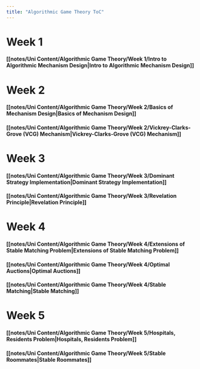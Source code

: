 ```yaml
---
title: "Algorithmic Game Theory ToC"
---
```


# **Week 1**
#### [[notes/Uni Content/Algorithmic Game Theory/Week 1/Intro to Algorithmic Mechanism Design|Intro to Algorithmic Mechanism Design]]

# **Week 2**
#### [[notes/Uni Content/Algorithmic Game Theory/Week 2/Basics of Mechanism Design|Basics of Mechanism Design]]
#### [[notes/Uni Content/Algorithmic Game Theory/Week 2/Vickrey-Clarks-Grove (VCG) Mechanism|Vickrey-Clarks-Grove (VCG) Mechanism]]

# **Week 3**
#### [[notes/Uni Content/Algorithmic Game Theory/Week 3/Dominant Strategy Implementation|Dominant Strategy Implementation]]
#### [[notes/Uni Content/Algorithmic Game Theory/Week 3/Revelation Principle|Revelation Principle]]

# **Week 4**
#### [[notes/Uni Content/Algorithmic Game Theory/Week 4/Extensions of Stable Matching Problem|Extensions of Stable Matching Problem]]
#### [[notes/Uni Content/Algorithmic Game Theory/Week 4/Optimal Auctions|Optimal Auctions]]
#### [[notes/Uni Content/Algorithmic Game Theory/Week 4/Stable Matching|Stable Matching]]

# **Week 5**
#### [[notes/Uni Content/Algorithmic Game Theory/Week 5/Hospitals, Residents Problem|Hospitals, Residents Problem]]
#### [[notes/Uni Content/Algorithmic Game Theory/Week 5/Stable Roommates|Stable Roommates]]